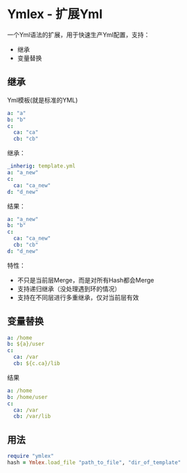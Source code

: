 # Ymlex - 扩展Yml

一个Yml语法的扩展，用于快速生产Yml配置，支持：
* 继承
* 变量替换

## 继承

Yml模板(就是标准的YML)
```yml
a: "a"
b: "b"
c: 
  ca: "ca"
  cb: "cb"
```
继承：
```yml
_inherig: template.yml
a: "a_new"
c: 
  ca: "ca_new"
d: "d_new"
```
结果：
```yml
a: "a_new"
b: "b"
c: 
  ca: "ca_new"
  cb: "cb"
d: "d_new"
```

特性：
* 不只是当前层Merge，而是对所有Hash都会Merge
* 支持递归继承（没处理遇到环的情况）
* 支持在不同层进行多重继承，仅对当前层有效

## 变量替换
```yml
a: /home
b: ${a}/user
c: 
  ca: /var
  cb: ${c.ca}/lib
```
结果
```yml
a: /home
b: /home/user
c: 
  ca: /var
  cb: /var/lib
```

## 用法

```ruby
require "ymlex"
hash = Ymlex.load_file "path_to_file", "dir_of_template"
```
